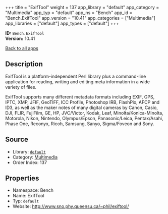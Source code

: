 ﻿+++
title = "ExifTool"
weight = 137
app_library = "default"
app_category = "Multimedia"
app_typ = "default"
app_ns = "Bench"
app_id = "Bench.ExifTool"
app_version = "10.41"
app_categories = ["Multimedia"]
app_libraries = ["default"]
app_types = ["default"]
+++

**ID:** `Bench.ExifTool`  
**Version:** 10.41  
<!--more-->

[Back to all apps](/apps/)

## Description
ExifTool is a platform-independent Perl library plus a command-line application
for reading, writing and editing meta information in a wide variety of files.

ExifTool supports many different metadata formats including
EXIF, GPS, IPTC, XMP, JFIF, GeoTIFF, ICC Profile, Photoshop IRB, FlashPix, AFCP and ID3,
as well as the maker notes of many digital cameras by
Canon, Casio, DJI, FLIR, FujiFilm, GE, HP, JVC/Victor, Kodak, Leaf,
Minolta/Konica-Minolta, Motorola, Nikon, Nintendo, Olympus/Epson, Panasonic/Leica,
Pentax/Asahi, Phase One, Reconyx, Ricoh, Samsung, Sanyo, Sigma/Foveon and Sony.

## Source

* Library: [`default`](/app_libraries/default)
* Category: [Multimedia](/app_categories/multimedia)
* Order Index: 137

## Properties

* Namespace: Bench
* Name: ExifTool
* Typ: `default`
* Website: <http://www.sno.phy.queensu.ca/~phil/exiftool/>

